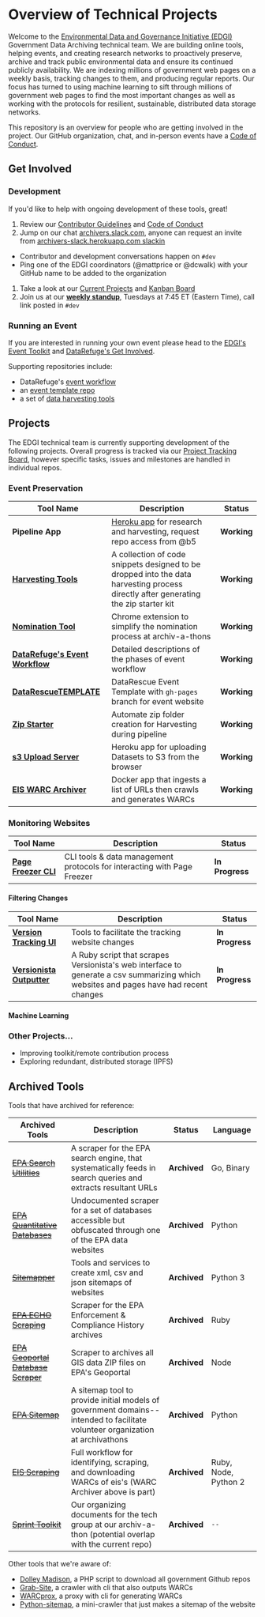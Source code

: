 # Overview of Technical Projects

Welcome to the [Environmental Data and Governance Initiative (EDGI)](https://envirodatagov.org/) Government Data Archiving technical team. We are building online tools, helping events, and creating research networks to proactively preserve, archive and track public environmental data and ensure its continued publicly availability. We are indexing millions of government web pages on a weekly basis, tracking changes to them, and producing regular reports. Our focus has turned to using machine learning to sift through millions of government web pages to find the most important changes as well as working with the protocols for resilient, sustainable, distributed data storage networks.

This repository is an overview for people who are getting involved in the project. Our GitHub organization, chat, and in-person events have a [Code of Conduct](./CONDUCT.md).

## Get Involved

### Development

If you'd like to help with ongoing development of these tools, great!

1. Review our [Contributor Guidelines](./CONTRIBUTING.md) and [Code of Conduct](./CONDUCT.md)
1. Jump on our chat [archivers.slack.com](https://archivers.slack.com/), anyone can request an invite from [archivers-slack.herokuapp.com slackin](https://archivers-slack.herokuapp.com/)
  - Contributor and development conversations happen on `#dev`
  - Ping one of the EDGI coordinators (@mattprice or @dcwalk) with your GitHub name to be added to the organization
1. Take a look at our [Current Projects](#projects) and [Kanban Board](https://github.com/edgi-govdata-archiving/overview/projects/2)
1. Join us at our [**weekly standup**](./protocol/standups.md), Tuesdays at 7:45 ET (Eastern Time), call link posted in `#dev`

### Running an Event

If you are interested in running your own event please head to the [EDGI's Event Toolkit](https://envirodatagov.org/event-toolkit/) and [DataRefuge's Get Involved](http://www.ppehlab.org/datarefugegetinvolved).

Supporting repositories include:
  - DataRefuge's [event workflow](https://github.com/datarefuge/workflow)
  - an [event template repo](https://github.com/edgi-govdata-archiving/DataRescueTEMPLATE)
  - a set of [data harvesting tools](https://github.com/edgi-govdata-archiving/harvesting-tools)

## Projects

The EDGI technical team is currently supporting development of the following projects.
Overall progress is tracked via our [Project Tracking Board](https://github.com/edgi-govdata-archiving/overview/projects/2), however specific tasks, issues and milestones are handled in individual repos.

### Event Preservation

| Tool Name | Description | Status |
|-----------|-------------|--------|
| **Pipeline App** | [Heroku app](https://harvest-pipeline.herokuapp.com/) for research and harvesting, request repo access from @b5 | **Working** |
| [**Harvesting Tools**](https://github.com/edgi-govdata-archiving/harvesting-tools) | A collection of code snippets designed to be dropped into the data harvesting process directly after generating the zip starter kit | **Working** |
| [**Nomination Tool**](https://github.com/edgi-govdata-archiving/eot-nomination-tool) | Chrome extension to simplify the nomination process at archiv-a-thons | **Working** |
| [**DataRefuge's Event Workflow**](https://github.com/datarefugephilly/workflow) | Detailed descriptions of the phases of event workflow | **Working** |
| [**DataRescueTEMPLATE**](https://github.com/edgi-govdata-archiving/DataRescueTEMPLATE) | DataRescue Event Template with `gh-pages` branch for event website | **Working** |
| [**Zip Starter**](https://github.com/edgi-govdata-archiving/zip-starter) | Automate zip folder creation for Harvesting during pipeline | **Working** |
| [**s3 Upload Server**](https://github.com/edgi-govdata-archiving/s3-upload-server) | Heroku app for uploading Datasets to S3 from the browser  | **Working** |
| [**EIS WARC Archiver**](https://github.com/edgi-govdata-archiving/eis-WARC-archiver) | Docker app that ingests a list of URLs then crawls and generates WARCs | **Working** |

### Monitoring Websites

| Tool Name | Description | Status |
|-----------|-------------|--------|
| [**Page Freezer CLI**](https://github.com/edgi-govdata-archiving/pagefreezer-cli) | CLI tools & data management protocols for interacting with Page Freezer | **In Progress** |

#### Filtering Changes

| Tool Name | Description | Status |
|-----------|-------------|--------|
| [**Version Tracking UI**](https://github.com/edgi-govdata-archiving/version-tracking-ui) | Tools to facilitate the tracking website changes | **In Progress** |
| [**Versionista Outputter**](https://github.com/edgi-govdata-archiving/versionista-outputter) | A Ruby script that scrapes Versionista's web interface to generate a csv summarizing which websites and pages have had recent changes | **In Progress** |

#### Machine Learning

### Other Projects...

- Improving toolkit/remote contribution process
- Exploring redundant, distributed storage (IPFS)

## Archived Tools

Tools that have archived for reference:

| Archived Tools | Description | Status | Language |
|----------------|-------------|--------|----------|
| [~~EPA Search Utilities~~](https://github.com/edgi-govdata-archiving/epa-search-utils) | A scraper for the EPA search engine, that systematically feeds in search queries and extracts resultant URLs |  **Archived**  | Go, Binary |
| [~~EPA Quantitative Databases~~](https://github.com/edgi-govdata-archiving/epa-quantitative) | Undocumented scraper for a set of databases accessible but obfuscated through one of the EPA data websites |  **Archived**  | Python |
| [~~Sitemapper~~](https://github.com/edgi-govdata-archiving/sitemapper) | Tools and services to create xml, csv and json sitemaps of websites  | **Archived** | Python 3 |
| [~~EPA ECHO Scraping~~](https://github.com/edgi-govdata-archiving/epa-echo) | Scraper for the EPA Enforcement & Compliance History archives | **Archived** | Ruby |
| [~~EPA Geoportal Database Scraper~~](https://github.com/edgi-govdata-archiving/epa-geoportal-database-scraper) | Scraper to archives all GIS data ZIP files on EPA's Geoportal | **Archived** | Node |
| [~~EPA Sitemap~~](https://github.com/edgi-govdata-archiving/epa-sitemap) | A sitemap tool to provide initial models of government domains--intended to facilitate volunteer organization at archivathons |  **Archived**  | Python |
| [~~EIS Scraping~~](https://github.com/edgi-govdata-archiving/epa-eis) | Full workflow for identifying, scraping, and downloading WARCs of eis's (WARC Archiver above is part) | **Archived** | Ruby, Node, Python 2 |
| [~~Sprint Toolkit~~](https://github.com/edgi-govdata-archiving/eot-sprint-toolkit) | Our organizing documents for the tech group at our archiv-a-thon (potential overlap with the current repo) |  **Archived**  | `--` |

Other tools that we're aware of:

- [Dolley Madison](https://github.com/edgi-govdata-archiving/dolley-madison), a PHP script to download all government Github repos
- [Grab-Site](https://github.com/edgi-govdata-archiving/grab-site), a crawler with cli that also outputs WARCs
- [WARCprox](https://github.com/edgi-govdata-archiving/warcprox), a proxy with cli for generating WARCs
- [Python-sitemap](https://github.com/edgi-govdata-archiving/python-sitemap), a mini-crawler that just makes a sitemap of the website
